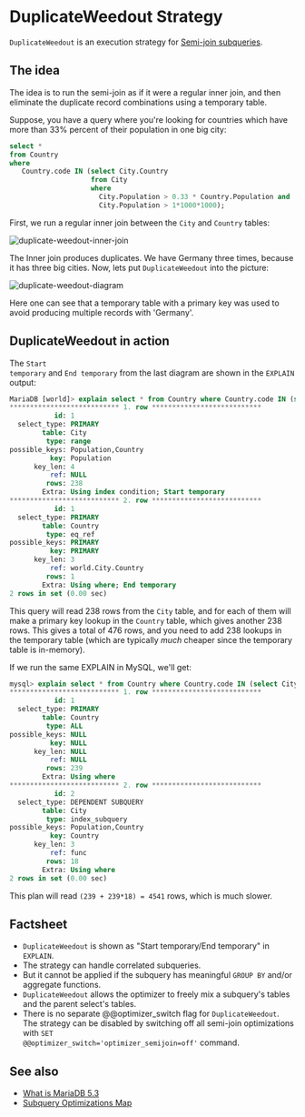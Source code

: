 # DuplicateWeedout Strategy

`DuplicateWeedout` is an execution strategy for [Semi-join subqueries](/replication/optimization-and-tuning/query-optimizations/subquery-optimizations/semi-join-subquery-optimizations).

## The idea

The idea is to run the semi-join as if it were a regular inner join, and then eliminate the
duplicate record combinations using a temporary table.

Suppose, you have a query where you're looking for countries which have more than 33% percent of their population in one big city:

```sql
select * 
from Country 
where 
   Country.code IN (select City.Country
                    from City 
                    where 
                      City.Population > 0.33 * Country.Population and 
                      City.Population > 1*1000*1000);
```

First, we run a regular inner join between the `City` and `Country` tables:

<img src="/kb/en/duplicateweedout-strategy/+image/duplicate-weedout-inner-join" alt="duplicate-weedout-inner-join" title="duplicate-weedout-inner-join">

The Inner join produces duplicates. We have Germany three times, because it has three big cities.
Now, lets put `DuplicateWeedout` into the picture:

<img src="/kb/en/duplicateweedout-strategy/+image/duplicate-weedout-diagram" alt="duplicate-weedout-diagram" title="duplicate-weedout-diagram">

Here one can see that a temporary table with a primary key was used to avoid producing multiple records with 'Germany'.

## DuplicateWeedout in action

The <code class="fixed" style="white-space:pre-wrap">Start temporary</code> and <code class="fixed" style="white-space:pre-wrap">End temporary</code> from the last diagram are shown in the `EXPLAIN` output:

```sql
MariaDB [world]> explain select * from Country where Country.code IN (select City.Country from City where City.Population > 0.33 * Country.Population and City.Population > 1*1000*1000)\G
*************************** 1. row ***************************
           id: 1
  select_type: PRIMARY
        table: City
         type: range
possible_keys: Population,Country
          key: Population
      key_len: 4
          ref: NULL
         rows: 238
        Extra: Using index condition; Start temporary
*************************** 2. row ***************************
           id: 1
  select_type: PRIMARY
        table: Country
         type: eq_ref
possible_keys: PRIMARY
          key: PRIMARY
      key_len: 3
          ref: world.City.Country
         rows: 1
        Extra: Using where; End temporary
2 rows in set (0.00 sec)
```

This query will read 238 rows from the `City` table, and for each of them will make a primary key lookup in the `Country` table, which gives another 238 rows. This gives a total of 476 rows, and you need to add 238 lookups in the temporary table (which are typically *much* cheaper since the temporary table is in-memory).

If we run the same EXPLAIN in MySQL, we'll get:

```sql
mysql> explain select * from Country where Country.code IN (select City.Country from City where City.Population > 0.33 * Country.Population and City.Population > 1*1000*1000)
*************************** 1. row ***************************
           id: 1
  select_type: PRIMARY
        table: Country
         type: ALL
possible_keys: NULL
          key: NULL
      key_len: NULL
          ref: NULL
         rows: 239
        Extra: Using where
*************************** 2. row ***************************
           id: 2
  select_type: DEPENDENT SUBQUERY
        table: City
         type: index_subquery
possible_keys: Population,Country
          key: Country
      key_len: 3
          ref: func
         rows: 18
        Extra: Using where
2 rows in set (0.00 sec)
```

This plan will read `(239 + 239*18) = 4541` rows, which is much slower.

## Factsheet

- `DuplicateWeedout` is shown as "Start temporary/End temporary" in `EXPLAIN`.
- The strategy can handle correlated subqueries.
- But it cannot be applied if the subquery has meaningful `GROUP BY` and/or aggregate functions.
- `DuplicateWeedout` allows the optimizer to freely mix a subquery's tables and the parent select's tables.
- There is no separate @@optimizer_switch flag for `DuplicateWeedout`. The strategy can be disabled by switching off all semi-join optimizations with <code class="fixed" style="white-space:pre-wrap">SET @@optimizer_switch='optimizer_semijoin=off'</code> command.

## See also

- [What is MariaDB 5.3](/kb/en/what-is-mariadb-53/)
- [Subquery Optimizations Map](/replication/optimization-and-tuning/query-optimizations/subquery-optimizations/subquery-optimizations-map)